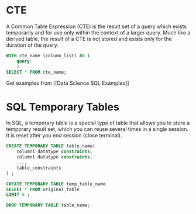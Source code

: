 # CTE
A Common Table Expression (CTE) is the result set of a query which exists temporarily and for use only within the context of a larger query. Much like a derived table, the result of a CTE is not stored and exists only for the duration of the query.
```sql
WITH cte_name (column_list) AS (
	query
	)
SELECT * FROM cte_name;
```
Get examples from [[Data Science SQL Examples]]
# SQL Temporary Tables
In SQL, a temporary table is a special type of table that allows you to store a temporary result set, which you can reuse several times in a single session. It is reset after you end session (close terminal). 
```sql
CREATE TEMPORARY TABLE table_name(
	column1 datatype constraints,
	column1 datatype constraints,
	...,
	table_constraints
) ;
```

```sql
CREATE TEMPORARY TABLE temp_table_name
SELECT * FROM original_table
LIMIT 0 ;
```

```sql
DROP TEMPORARY TABLE table_name;
```